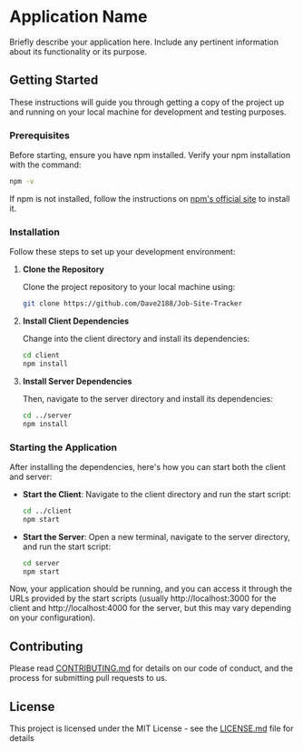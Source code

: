 # Application Name

Briefly describe your application here. Include any pertinent information about its functionality or its purpose.

## Getting Started

These instructions will guide you through getting a copy of the project up and running on your local machine for development and testing purposes.

### Prerequisites

Before starting, ensure you have npm installed. Verify your npm installation with the command:

```bash
npm -v
```

If npm is not installed, follow the instructions on [npm's official site](https://www.npmjs.com/get-npm) to install it.

### Installation

Follow these steps to set up your development environment:

1. **Clone the Repository**

   Clone the project repository to your local machine using:

   ```bash
   git clone https://github.com/Dave2188/Job-Site-Tracker
   ```

2. **Install Client Dependencies**

   Change into the client directory and install its dependencies:

   ```bash
   cd client
   npm install
   ```

3. **Install Server Dependencies**

   Then, navigate to the server directory and install its dependencies:

   ```bash
   cd ../server
   npm install
   ```

### Starting the Application

After installing the dependencies, here's how you can start both the client and server:

- **Start the Client**: Navigate to the client directory and run the start script:

  ```bash
  cd ../client 
  npm start
  ```

- **Start the Server**: Open a new terminal, navigate to the server directory, and run the start script:

  ```bash
  cd server 
  npm start
  ```

Now, your application should be running, and you can access it through the URLs provided by the start scripts (usually http://localhost:3000 for the client and http://localhost:4000 for the server, but this may vary depending on your configuration).

## Contributing

Please read [CONTRIBUTING.md](CONTRIBUTING.md) for details on our code of conduct, and the process for submitting pull requests to us.

## License

This project is licensed under the MIT License - see the [LICENSE.md](LICENSE.md) file for details
